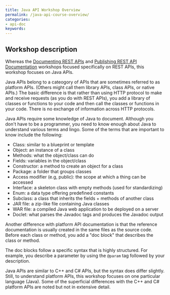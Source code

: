 ```yaml
---
title: Java API Workshop Overview
permalink: /java-api-course-overview/
categories:
- api-doc
keywords: 
---
```


<h2>Workshop description</h2>

Whereas the [Documenting REST APIs](http://idratherbewriting.com/documenting-rest-apis-course-overview) and [Publishing REST API Documentation](http://idratherbewriting.com/publishing-rest-apis-course-overview) workshops focused specifically on REST APIs, this workshop focuses on Java APIs. 

Java APIs belong to a cateogory of APIs that are sometimes referred to as platform APIs. (Others might call them library APIs, class APIs, or native APIs.) The basic difference is that rather than using HTTP protocol to make and receive requests (as you do with REST APIs), you add a library of classes or functions to your code and then call the classes or functions in your code. There is no exchange of information across HTTP protocols.

Java APIs require some knowledge of Java to document. Although you don't have to be a programmer, you need to know enough about Java to understand various terms and lingo. Some of the terms that are important to know include the following:

* Class: similar to a blueprint or template
* Object: an instance of a class
* Methods: what the object/class can do 
* Fields: variables in the object/class
* Constructor: a method to create an object for a class
* Package: a folder that groups classes
* Access modifier (e.g, public): the scope at which a thing can be accessed
* Interface: a skeleton class with empty methods (used for standardizing)
* Enum: a data type offering predefined constants
* Subclass: a class that inherits the fields + methods of another class
* JAR file: a zip-like file containing Java classes
* WAR file: a compiled Java web application to be deployed on a server
* Doclet: what parses the Javadoc tags and produces the Javadoc output

Another difference with platform API documentation is that the reference documentation is usually created in the same files as the source code. Before each class or method, you add a "doc block" that describes the class or method. 

The doc blocks follow a specific syntax that is highly structured. For example, you describe a parameter by using the `@param` tag followed by your description.

Java APIs are similar to C++ and C# APIs, but the syntax does differ slightly. Still, to understand platform APIs, this workshop focuses on one particular language (Java). Some of the superficial differences with the C++ and C# platform APIs are noted but not in extensive detail.